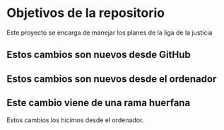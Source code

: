 # Objetivos de la repositorio

Este proyecto se encarga de manejar los planes de la liga de la justicia

## Estos cambios son nuevos desde GitHub

## Estos cambios son nuevos desde el ordenador
## Este cambio viene de una rama huerfana

Estos cambios los hicimos desde el ordenador.
